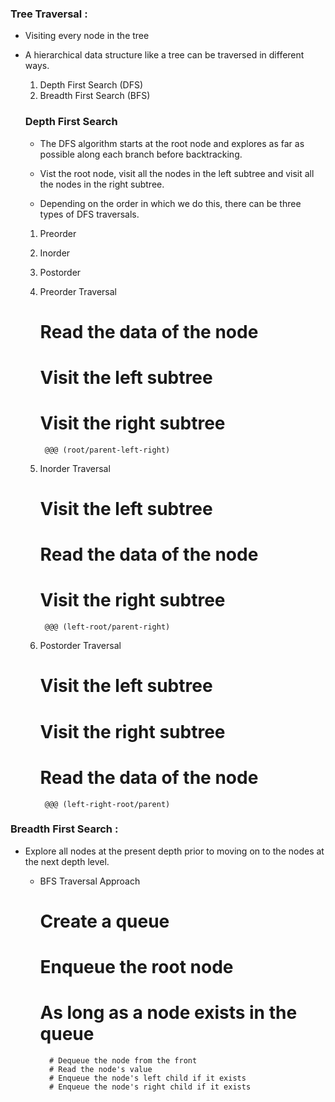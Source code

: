 ### Tree Traversal :
* Visiting every node in the tree
* A hierarchical data structure like a tree can be traversed in different ways.

    1. Depth First Search (DFS)
    2. Breadth First Search (BFS)


    ### Depth First Search
    * The DFS algorithm starts at the root node and explores as far as possible along each branch before backtracking.

    * Vist the root node, visit all the nodes in the left subtree and visit all the nodes in the right subtree.


    * Depending on the order in which we do this, there can be three types of DFS traversals.

    1. Preorder
    2. Inorder
    3. Postorder


    1. Preorder Traversal
        # Read the data of the node
        # Visit the left subtree
        # Visit the right subtree
            @@@ (root/parent-left-right)

    2. Inorder Traversal
        # Visit the left subtree
        # Read the data of the node
        # Visit the right subtree
            @@@ (left-root/parent-right)

    3. Postorder Traversal
        # Visit the left subtree
        # Visit the right subtree
        # Read the data of the node
            @@@ (left-right-root/parent)


### Breadth First Search :
* Explore all nodes at the present depth prior to  moving on to the nodes at the next depth level.
    
    * BFS Traversal Approach
        # Create a queue
        # Enqueue the root node
        # As long as a node exists in the queue
            # Dequeue the node from the front
            # Read the node's value
            # Enqueue the node's left child if it exists
            # Enqueue the node's right child if it exists


            
 